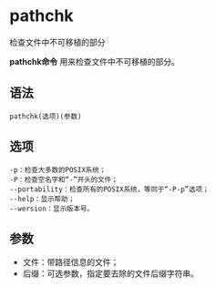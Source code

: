 # pathchk

检查文件中不可移植的部分


**pathchk命令** 用来检查文件中不可移植的部分。

##  语法

```
pathchk(选项)(参数)
```

##  选项

```
-p：检查大多数的POSIX系统；
-P：检查空名字和“-”开头的文件；
--portability：检查所有的POSIX系统，等同于“-P-p”选项；
--help：显示帮助；
--wersion：显示版本号。
```

##  参数

*   文件：带路径信息的文件；
*   后缀：可选参数，指定要去除的文件后缀字符串。


